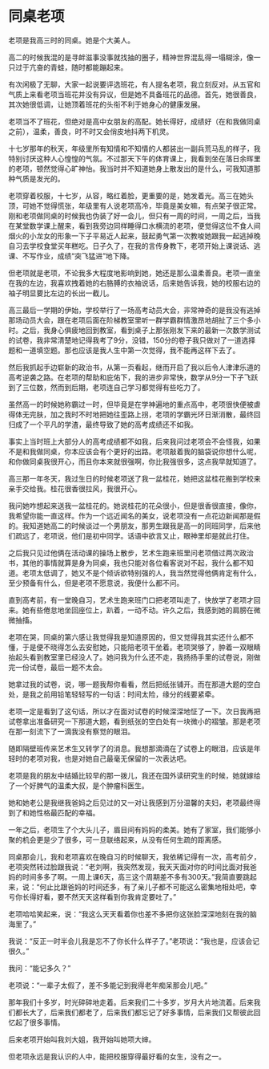 # 同桌老项

老项是我高三时的同桌。她是个大美人。 

高二的时候我混的是寻衅滋事没事就找抽的圈子，精神世界混乱得一塌糊涂，像一只过于亢奋的青蛙，随时都能蹦起来。 

有次闲极了无聊，大家一起说要评选班花，有人提名老项，我立刻反对。从五官和气质上来看老项当班花并没有异议，但是她不具备班花的品德。首先，她很善良，其次她很低调，让她顶着班花的头衔不利于她身心的健康发展。 

老项当不了班花，但绝对是高中女朋友的高配。她长得好，成绩好（在和我做同桌之前），温柔，善良，时不时又会俏皮地抖两下机灵。 

十七岁那年的秋天，年级里所有知情和不知情的人都装出一副兵荒马乱的样子，我特别讨厌这种人心惶惶的气氛。不过那天下午的体育课上，我看到坐在落日余晖里的老项，顿然觉得心旷神怡。我当时并不知道她身上散发出的是什么，可我知道那种气质是发光的。 

老项穿着校服，十七岁，从容，略红着脸，更重要的是，她发着光。高三在她头顶，可她不觉得慌张，年级里有人说老项高冷，毕竟是美女嘛，有点架子很正常。刚和老项做同桌的时候我也伪装了好一会儿，但只有一周的时间，一周之后，当我在某堂数学课上醒来，看到我旁边同样睡得口水横流的老项，便觉得这位不食人间烟火的小龙女的形象一下子平易近人起来，鼓起勇气第一次教唆她跟我一起逃掉晚自习去学校食堂买年糕吃。日子久了，在我的言传身教下，老项开始上课说话、逃课、不写作业，成绩“突飞猛进”地下降。 

但老项就是老项，不论我多大程度地影响到她，她还是那么温柔善良。老项一直坐在我的左边，我喜欢拽着她的右胳膊的衣袖说话，后来她告诉我，她的校服右边的袖子明显要比左边的长出一截儿。 

高三最后一学期的伊始，学校举行了一场高考动员大会，非常神奇的是我没有逃掉那场动员大会，跟在老项后面在阶梯教室里听一群学霸群情激昂地胡扯了三个多小时。之后，我身心俱疲地回到教室，看到桌子上那张刚发下来的最新一次数学测试的试卷，我非常清楚地记得我考了9分，没错，150分的卷子我只做对了一道选择题和一道填空题。那也应该是我人生中第一次觉得，我不能再这样下去了。 

然后我抓起手边崭新的政治书，从第一页看起，继而开启了我以后令人津津乐道的高考逆袭之路。在老项的帮助和庇佑下，我的进步非常快，数学从9分一下子飞跃到了三位数，然而到后期，老项连自己学习都觉得有些吃力了。 

虽然高一的时候她称霸过一时，但毕竟是在学神遍地的重点高中，老项很快便被虐得体无完肤，加之我时不时地把她往歪路上拐，老项的学霸光环日渐消散，最终回归成了一个平凡的学渣，最终导致了她的高考成绩还不如我。 

事实上当时班上大部分人的高考成绩都不如我，后来我问过老项会不会怪我，如果不是和我做同桌，你本应该会有个更好的出路。老项敲着我的脑袋说你想什么呢，和你做同桌我很开心，而且你本来就很强啊，你比我强很多，这点我早就知道了。 

高三那一年冬天，我过生日的时候老项送了我一盆桂花，她把这盆桂花搬到学校来亲手交给我。桂花很香很拉风，我很开心。 

我问她咋想起来送我一盆桂花的。她说桂花的花朵很小，但是很香很直接，像你，我希望你能一直这样。作为一个远近闻名的美女，说老项没有一点花边新闻那是假的。我知道她高二的时候谈过一个男朋友，那男生跟我是高一的同班同学，后来他们疏远了，老项说，他们是初中同学。话语中欲言又止，眼神里却是就此打住。 

之后我只见过他俩在活动课的操场上散步，艺术生跑来班里问老项借过两次政治书，其他的事情就算是身为同桌，我也只能对各位看客说对不起，我什么都不知道。老项太低调了，她又不是个倾诉欲特别强的人，我当然觉得他俩肯定有什么，至少预备有什么，但是老项不愿意说，我便什么都不问。 

直到高考前，有一堂晚自习，艺术生跑来班门口把老项叫走了，快放学了老项才回来。她有些倦怠地坐回座位上，趴着，一动不动。许久之后，我感到她的肩膀在微微抽搐。 

老项在哭，同桌的第六感让我觉得我是知道原因的，但又觉得我其实还什么都不懂，于是便不晓得怎么去安慰她，只能陪老项干坐着。老项哭够了，肿着一双眼睛抬起头看到教室里已经没人了。她问我为什么还不走，我扬扬手里的试卷说，刚做完一份试卷，最后一题不太会。 

她拿过我的试卷，说，哪一题我帮你看看，然后把纸张铺开。而在那道大题的空白处，是我之前用铅笔轻轻写的一句话：时间太险，缘分的线要紧牵。 

老项一定是看到了这句话，所以才在面对试卷的时候深深地怔了一下。次日我再把试卷拿出准备研究一下那道大题，看到纸张的空白处有一块微小的褶皱。那是老项在那一刻流下了一滴我没有察觉的眼泪。 

随即隔壁班传来艺术生又转学了的消息。我想那滴滴在了试卷上的眼泪，应该是年轻时的老项对我，也是对她自己最毫无保留的一次表达吧。 

老项是我的朋友中结婚比较早的那一拨儿，我还在国外读研究生的时候，她就嫁给了一个好脾气的温柔大叔，是个肿瘤科医生。 

她和她老公是我继我爸妈之后见过的又一对让我感到万分温馨的夫妇，老项最终得到了和她性格最匹配的幸福。 

一年之后，老项生了个大头儿子，眉目间有妈妈的柔美。她有了家室，我们能够小聚的机会更是少了很多，可一旦联络起来，从没有任何生疏的距离感。 

同桌那会儿，我和老项喜欢在晚自习的时候聊天，我依稀记得有一次，高考前夕，老项突然转过脸跟我说：“老刘啊，我突然发现，我天天面对你的时间比面对我爸妈的时间多多了啊。一周上课6天，高三这个周期差不多有300天。”我简直要跳起来，说：“何止比跟爸妈的时间还多，有了亲儿子都不可能这么密集地相处吧，幸亏你长得好看，要不然天天这样看到你我肯定要吐了。” 

老项哈哈笑起来，说：“我这么天天看着你也差不多把你这张脸深深地刻在我的脑海里了。” 

我说：“反正一时半会儿我是忘不了你长什么样子了。”老项说：“我也是，应该会记很久。” 

我问：“能记多久？” 

老项说：“一辈子太假了，差不多能记到我得老年痴呆那会儿吧。” 

那年我们十多岁，时光碎碎地走着。后来我们二十多岁，岁月大片地流着。后来我们都长大了，后来我们都老了，后来我们都忘记了好多事情，后来我们又帮彼此回忆起了很多事情。 

后来老项开始叫我刘大姐，我开始叫她项大婶。 

但老项永远是我认识的人中，能把校服穿得最好看的女生，没有之一。